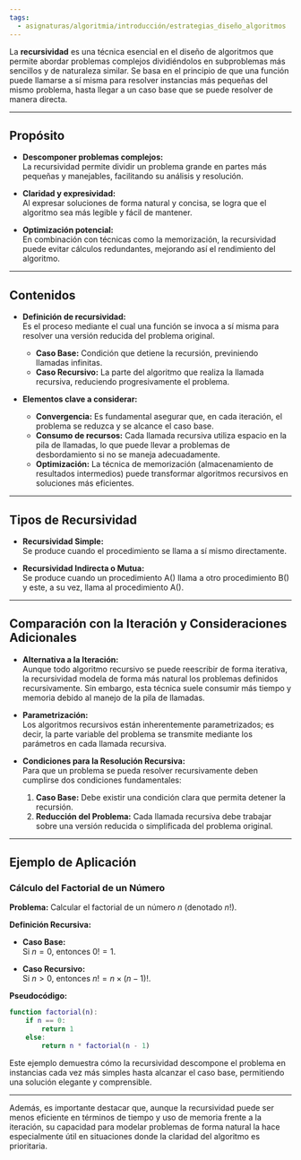 ```yaml
---
tags:
  - asignaturas/algoritmia/introducción/estrategias_diseño_algoritmos
---
```

La **recursividad** es una técnica esencial en el diseño de algoritmos que permite abordar problemas complejos dividiéndolos en subproblemas más sencillos y de naturaleza similar. Se basa en el principio de que una función puede llamarse a sí misma para resolver instancias más pequeñas del mismo problema, hasta llegar a un caso base que se puede resolver de manera directa.

---

## Propósito

- **Descomponer problemas complejos:**  
  La recursividad permite dividir un problema grande en partes más pequeñas y manejables, facilitando su análisis y resolución.

- **Claridad y expresividad:**  
  Al expresar soluciones de forma natural y concisa, se logra que el algoritmo sea más legible y fácil de mantener.

- **Optimización potencial:**  
  En combinación con técnicas como la memorización, la recursividad puede evitar cálculos redundantes, mejorando así el rendimiento del algoritmo.

---

## Contenidos

- **Definición de recursividad:**  
  Es el proceso mediante el cual una función se invoca a sí misma para resolver una versión reducida del problema original.  
  - **Caso Base:** Condición que detiene la recursión, previniendo llamadas infinitas.  
  - **Caso Recursivo:** La parte del algoritmo que realiza la llamada recursiva, reduciendo progresivamente el problema.

- **Elementos clave a considerar:**  
  - **Convergencia:** Es fundamental asegurar que, en cada iteración, el problema se reduzca y se alcance el caso base.  
  - **Consumo de recursos:** Cada llamada recursiva utiliza espacio en la pila de llamadas, lo que puede llevar a problemas de desbordamiento si no se maneja adecuadamente. 
  - **Optimización:** La técnica de memorización (almacenamiento de resultados intermedios) puede transformar algoritmos recursivos en soluciones más eficientes.

---

## Tipos de Recursividad

- **Recursividad Simple:**  
  Se produce cuando el procedimiento se llama a sí mismo directamente.

- **Recursividad Indirecta o Mutua:**  
  Se produce cuando un procedimiento A() llama a otro procedimiento B() y este, a su vez, llama al procedimiento A().

---

## Comparación con la Iteración y Consideraciones Adicionales

- **Alternativa a la Iteración:**  
  Aunque todo algoritmo recursivo se puede reescribir de forma iterativa, la recursividad modela de forma más natural los problemas definidos recursivamente. Sin embargo, esta técnica suele consumir más tiempo y memoria debido al manejo de la pila de llamadas.

- **Parametrización:**  
  Los algoritmos recursivos están inherentemente parametrizados; es decir, la parte variable del problema se transmite mediante los parámetros en cada llamada recursiva.

- **Condiciones para la Resolución Recursiva:**  
  Para que un problema se pueda resolver recursivamente deben cumplirse dos condiciones fundamentales:
  1. **Caso Base:** Debe existir una condición clara que permita detener la recursión.
  2. **Reducción del Problema:** Cada llamada recursiva debe trabajar sobre una versión reducida o simplificada del problema original.

---

## Ejemplo de Aplicación

### Cálculo del Factorial de un Número

**Problema:** Calcular el factorial de un número $n$ (denotado $n!$).

**Definición Recursiva:**

- **Caso Base:**  
  Si $n = 0$, entonces $0! = 1$.

- **Caso Recursivo:**  
  Si $n > 0$, entonces $n! = n \times (n - 1)!$.

**Pseudocódigo:**
```matlab
function factorial(n):
    if n == 0:
        return 1
    else:
        return n * factorial(n - 1)
```

Este ejemplo demuestra cómo la recursividad descompone el problema en instancias cada vez más simples hasta alcanzar el caso base, permitiendo una solución elegante y comprensible.

---

Además, es importante destacar que, aunque la recursividad puede ser menos eficiente en términos de tiempo y uso de memoria frente a la iteración, su capacidad para modelar problemas de forma natural la hace especialmente útil en situaciones donde la claridad del algoritmo es prioritaria.
